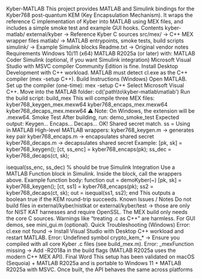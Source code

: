 Kyber-MATLAB
This project provides MATLAB and Simulink bindings for the Kyber768 post-quantum KEM (Key Encapsulation Mechanism).
It wraps the reference C implementation of Kyber into MATLAB using MEX files, and includes a simple smoke test and example GUI hooks.
Contents
kyber-matlab/
  external/kyber     → Reference Kyber C sources
  src/mex/           → C++ MEX wrapper files
  matlab/            → MATLAB entrypoints, smoke tests, build scripts
  simulink/          → Example Simulink blocks
  Readme.txt         → Original vendor notes
Requirements
Windows 10/11 (x64)
MATLAB R2025a (or later) with:
MATLAB Coder
Simulink (optional, if you want Simulink integration)
Microsoft Visual Studio with MSVC compiler
Community Edition is fine. Install Desktop Development with C++ workload.
MATLAB must detect cl.exe as the C++ compiler (mex -setup C++).
Build Instructions (Windows)
Open MATLAB.
Set up the compiler (one-time):
mex -setup C++
Select Microsoft Visual C++.
Move into the MATLAB folder:
cd('path\to\kyber-matlab\matlab')
Run the build script:
build_mex
This will compile three MEX files:
kyber768_keygen_mex.mexw64
kyber768_encaps_mex.mexw64
kyber768_decaps_mex.mexw64
⚠️ Note: On Windows, the extension will be .mexw64.
Smoke Test
After building, run:
demo_smoke_test
Expected output:
Keygen...
Encaps...
Decaps...
OK! Shared secret match. ss = <hex string>
Using in MATLAB
High-level MATLAB wrappers:
kyber768_keygen.m → generates key pair
kyber768_encaps.m → encapsulates shared secret
kyber768_decaps.m → decapsulates shared secret
Example:
[pk, sk] = kyber768_keygen();
[ct, ss_enc] = kyber768_encaps(pk);
ss_dec = kyber768_decaps(ct, sk);

isequal(ss_enc, ss_dec)   % should be true
Simulink Integration
Use a MATLAB Function block in Simulink.
Inside the block, call the wrappers above.
Example function body:
function out = demoKyber(~)
  [pk, sk] = kyber768_keygen();
  [ct, ss1] = kyber768_encaps(pk);
  ss2 = kyber768_decaps(ct, sk);
  out = isequal(ss1, ss2);
end
This outputs a boolean true if the KEM round-trip succeeds.
Known Issues / Notes
Do not build files in external/kyber/nistkat or external/kyber/test → those are only for NIST KAT harnesses and require OpenSSL. The MEX build only needs the core C sources.
Warnings like “treating .c as C++” are harmless.
For GUI demos, see mini_gui.m (optional).
Quick Troubleshooting (Windows)
Error: cl.exe not found
→ Install Visual Studio with Desktop C++ workload and restart MATLAB.
Error: Undefined symbol crypto_kem_*
→ Ensure you compiled with all core Kyber .c files (see build_mex.m).
Error: _mexFunction missing
→ Add -R2018a in the build flags (MATLAB R2025a uses the modern C++ MEX API).
Final Word
This setup has been validated on macOS (Sequoia) + MATLAB R2025a and is portable to Windows 11 + MATLAB R2025a with MSVC. Once built, the API behaves the same across platforms
